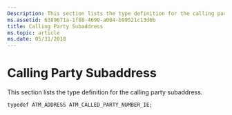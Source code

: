 ```yaml
---
Description: This section lists the type definition for the calling party subaddress.
ms.assetid: 6389671a-1f88-4690-a004-b99521c13d6b
title: Calling Party Subaddress
ms.topic: article
ms.date: 05/31/2018
---
```


# Calling Party Subaddress

This section lists the type definition for the calling party subaddress.

``` syntax
typedef ATM_ADDRESS ATM_CALLED_PARTY_NUMBER_IE;
```

 

 



